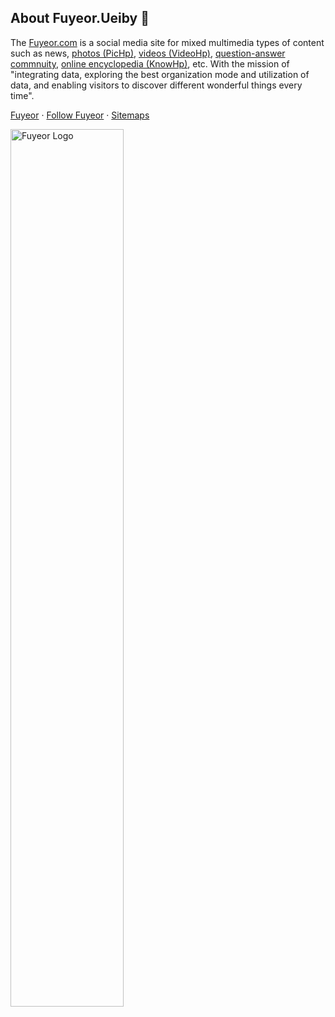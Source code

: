 ## About Fuyeor.Ueiby 💜

The [Fuyeor.com](https://www.fuyeor.com) is a social media site for mixed multimedia types of content such as news, [photos (PicHp)](https://www.pichp.com), [videos (VideoHp)](https://www.videohp.com), [question-answer commnuity](https://answers.fuyeor.com/en/), [online encyclopedia (KnowHp)](https://www.knowhp.com), etc. With the mission of "integrating data, exploring the best organization mode and utilization of data, and enabling visitors to discover different wonderful things every time".

[Fuyeor](https://www.fuyeor.com) · [Follow Fuyeor](https://support.fuyeor.com/en/follow) · [Sitemaps](https://support.fuyeor.com/en/sitemaps)

<img src="https://pic2.zhimg.com/v2-6c33b6ac4129ca28c8aeca302cfaeba1_b.jpg" width="60%" alt="Fuyeor Logo"/>
